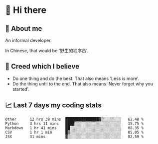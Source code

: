 # 👋 Hi there

## :speech_balloon: About me

An informal developer.

In Chinese, that would be '野生的程序员'.

## :see_no_evil: Creed which I believe

- Do one thing and do the best. That also means 'Less is more'.
- Do the thing until to the end. That also means 'Never forget why you started'.

## :chart_with_upwards_trend: Last 7 days my coding stats

<!--START_SECTION:waka-->
```text
Other      12 hrs 39 mins  ███████████████▓░░░░░░░░░   62.48 % 
Python     3 hrs 11 mins   ████░░░░░░░░░░░░░░░░░░░░░   15.75 % 
Markdown   1 hr 41 mins    ██░░░░░░░░░░░░░░░░░░░░░░░   08.35 % 
CSV        1 hr 1 min      █▒░░░░░░░░░░░░░░░░░░░░░░░   05.05 % 
JSX        31 mins         ▓░░░░░░░░░░░░░░░░░░░░░░░░   02.59 % 
```
<!--END_SECTION:waka-->
